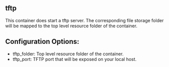 ## tftp

This container does start a tftp server. The corresponding file storage folder
will be mapped to the top level resource folder of the container.

## Configuration Options:

* tftp_folder: Top level resource folder of the container.
* tftp_port: TFTP port that will be exposed on your local host.
